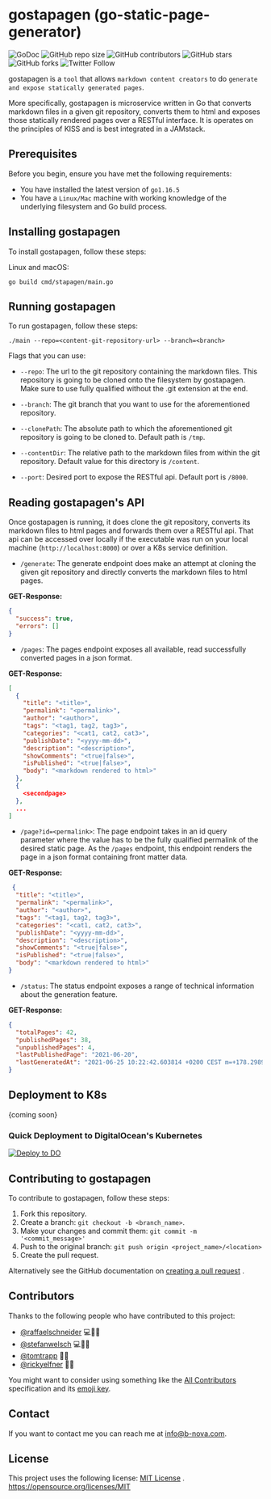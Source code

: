 # gostapagen (go-static-page-generator)

<!--- These are examples. See https://shields.io for others or to customize this set of shields. You might want to include dependencies, project status and licence info here --->
![GoDoc](https://godoc.org/github.com/go-git/go-git/v5?status.svg)
![GitHub repo size](https://img.shields.io/github/repo-size/b-nova-openhub/static-page-generator)
![GitHub contributors](https://img.shields.io/github/contributors/b-nova-openhub/static-page-generator)
![GitHub stars](https://img.shields.io/github/stars/b-nova-openhub/static-page-generator?style=social)
![GitHub forks](https://img.shields.io/github/forks/b-nova-openhub/static-page-generator?style=social)
![Twitter Follow](https://img.shields.io/twitter/follow/b__nova?style=social)

gostapagen is a `tool` that allows `markdown content creators` to do `generate and expose statically generated pages`.

More specifically, gostapagen is microservice written in Go that converts markdown files in a given git repository,
converts them to html and exposes those statically rendered pages over a RESTful interface. It is operates on the
principles of KISS and is best integrated in a JAMstack.

## Prerequisites

Before you begin, ensure you have met the following requirements:
<!--- These are just example requirements. Add, duplicate or remove as required --->

* You have installed the latest version of `go1.16.5`
* You have a `Linux/Mac` machine with working knowledge of the underlying filesystem and Go build process.

## Installing gostapagen

To install gostapagen, follow these steps:

Linux and macOS:

```
go build cmd/stapagen/main.go
```

## Running gostapagen

To run gostapagen, follow these steps:

```
./main --repo=<content-git-repository-url> --branch=<branch>
```

Flags that you can use:

* `--repo`: The url to the git repository containing the markdown files. This repository is going to be cloned onto the
  filesystem by gostapagen. Make sure to use fully qualified without the .git extension at the end.

* `--branch`: The git branch that you want to use for the aforementioned repository.

* `--clonePath`: The absolute path to which the aforementioned git repository is going to be cloned to. Default path
  is `/tmp`.

* `--contentDir`: The relative path to the markdown files from within the git repository. Default value for this
  directory is `/content`.

* `--port`: Desired port to expose the RESTful api. Default port is `/8000`.

## Reading gostapagen's API

Once gostapagen is running, it does clone the git repository, converts its markdown files to html pages and forwards
them over a RESTful api. That api can be accessed over locally if the executable was run on your local
machine (`http://localhost:8000`) or over a K8s service definition.

* `/generate`: The generate endpoint does make an attempt at cloning the given git repository and directly converts the
  markdown files to html pages.

**GET-Response:**

```json
{
  "success": true,
  "errors": []
}
```

* `/pages`: The pages endpoint exposes all available, read successfully converted pages in a json format.

**GET-Response:**

```json
[
  {
    "title": "<title>",
    "permalink": "<permalink>",
    "author": "<author>",
    "tags": "<tag1, tag2, tag3>",
    "categories": "<cat1, cat2, cat3>",
    "publishDate": "<yyyy-mm-dd>",
    "description": "<description>",
    "showComments": "<true|false>",
    "isPublished": "<true|false>",
    "body": "<markdown rendered to html>"
  },
  {
    <secondpage>
  },
  ...
]
```

* `/page?id=<permalink>`: The page endpoint takes in an id query parameter where the value has to be the fully qualified
  permalink of the desired static page. As the `/pages` endpoint, this endpoint renders the page in a json format
  containing front matter data.

**GET-Response:**

```json
 {
  "title": "<title>",
  "permalink": "<permalink>",
  "author": "<author>",
  "tags": "<tag1, tag2, tag3>",
  "categories": "<cat1, cat2, cat3>",
  "publishDate": "<yyyy-mm-dd>",
  "description": "<description>",
  "showComments": "<true|false>",
  "isPublished": "<true|false>",
  "body": "<markdown rendered to html>"
}
```

* `/status`: The status endpoint exposes a range of technical information about the generation feature.

**GET-Response:**

```json
{
  "totalPages": 42,
  "publishedPages": 38,
  "unpublishedPages": 4,
  "lastPublishedPage": "2021-06-20",
  "lastGeneratedAt": "2021-06-25 10:22:42.603814 +0200 CEST m=+178.298962869"
}

```

## Deployment to K8s

{coming soon}

### Quick Deployment to DigitalOcean's Kubernetes

[![Deploy to DO](https://www.deploytodo.com/do-btn-blue.svg)](https://cloud.digitalocean.com/apps/new?repo=https://github.com/b-nova-openhub/static-page-generator/tree/main)

## Contributing to gostapagen

<!--- If your README is long or you have some specific process or steps you want contributors to follow, consider creating a separate CONTRIBUTING.md file--->
To contribute to gostapagen, follow these steps:

1. Fork this repository.
2. Create a branch: `git checkout -b <branch_name>`.
3. Make your changes and commit them: `git commit -m '<commit_message>'`
4. Push to the original branch: `git push origin <project_name>/<location>`
5. Create the pull request.

Alternatively see the GitHub documentation
on [creating a pull request](https://help.github.com/en/github/collaborating-with-issues-and-pull-requests/creating-a-pull-request)
.

## Contributors

Thanks to the following people who have contributed to this project:

* [@raffaelschneider](https://github.com/raffaelschneider) 💻📖🐛
* [@stefanwelsch](https://github.com/bnova-stefan) 💻🧑‍🏫
* [@tomtrapp](https://github.com/tomtrapp) 🤔👀
* [@rickyelfner](https://github.com/ricky-bnova) 💬🐛

You might want to consider using something like
the [All Contributors](https://github.com/all-contributors/all-contributors) specification and
its [emoji key](https://allcontributors.org/docs/en/emoji-key).

## Contact

If you want to contact me you can reach me at [info@b-nova.com](info@b-nova.com).

## License

<!--- If you're not sure which open license to use see https://choosealicense.com/--->

This project uses the following license: [MIT License](https://opensource.org/licenses/MIT)
. https://opensource.org/licenses/MIT
